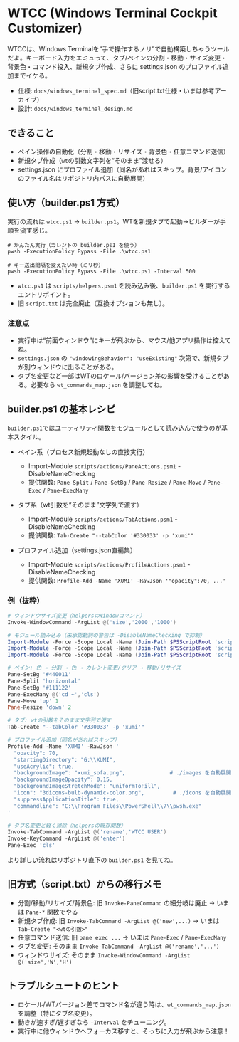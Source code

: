 # WTCC (Windows Terminal Cockpit Customizer)

WTCCは、Windows Terminalを“手で操作するノリ”で自動構築しちゃうツールだよ。キーボード入力をエミュって、タブ/ペインの分割・移動・サイズ変更・背景色・コマンド投入、新規タブ作成、さらに settings.json のプロファイル追加までイケる。

- 仕様: `docs/windows_terminal_spec.md`（旧script.txt仕様・いまは参考アーカイブ）
- 設計: `docs/windows_terminal_design.md`

## できること

- ペイン操作の自動化（分割・移動・リサイズ・背景色・任意コマンド送信）
- 新規タブ作成（`wt`の引数文字列を“そのまま”渡せる）
- settings.json にプロファイル追加（同名があればスキップ。背景/アイコンのファイル名はリポジトリ内パスに自動展開）

## 使い方（builder.ps1 方式）

実行の流れは `wtcc.ps1` → `builder.ps1`。WTを新規タブで起動→ビルダーが手順を流す感じ。

```
# かんたん実行（カレントの builder.ps1 を使う）
pwsh -ExecutionPolicy Bypass -File .\wtcc.ps1

# キー送出間隔を変えたい時（ミリ秒）
pwsh -ExecutionPolicy Bypass -File .\wtcc.ps1 -Interval 500
```

- `wtcc.ps1` は `scripts/helpers.psm1` を読み込み後、`builder.ps1` を実行するエントリポイント。
- 旧 `script.txt` は完全廃止（互換オプションも無し）。

### 注意点

- 実行中は“前面ウィンドウ”にキーが飛ぶから、マウス/他アプリ操作は控えてね。
- `settings.json` の `"windowingBehavior": "useExisting"` 次第で、新規タブが別ウィンドウに出ることがある。
- タブ名変更など一部はWTのロケール/バージョン差の影響を受けることがある。必要なら `wt_commands_map.json` を調整してね。

## builder.ps1 の基本レシピ

`builder.ps1`ではユーティリティ関数をモジュールとして読み込んで使うのが基本スタイル。

- ペイン系（プロセス新規起動なしの直接実行）
  - Import-Module `scripts/actions/PaneActions.psm1` -DisableNameChecking
  - 提供関数: `Pane-Split` / `Pane-SetBg` / `Pane-Resize` / `Pane-Move` / `Pane-Exec` / `Pane-ExecMany`

- タブ系（wt引数を“そのまま”文字列で渡す）
  - Import-Module `scripts/actions/TabActions.psm1` -DisableNameChecking
  - 提供関数: `Tab-Create "--tabColor '#330033' -p 'xumi'"`

- プロファイル追加（settings.json直編集）
  - Import-Module `scripts/actions/ProfileActions.psm1` -DisableNameChecking
  - 提供関数: `Profile-Add -Name 'XUMI' -RawJson '"opacity":70, ...'`

### 例（抜粋）

```powershell
# ウィンドウサイズ変更（helpersのWindowコマンド）
Invoke-WindowCommand -ArgList @('size','2000','1000')

# モジュール読み込み（未承認動詞の警告は -DisableNameChecking で抑制）
Import-Module -Force -Scope Local -Name (Join-Path $PSScriptRoot 'scripts/actions/PaneActions.psm1') -DisableNameChecking
Import-Module -Force -Scope Local -Name (Join-Path $PSScriptRoot 'scripts/actions/TabActions.psm1') -DisableNameChecking
Import-Module -Force -Scope Local -Name (Join-Path $PSScriptRoot 'scripts/actions/ProfileActions.psm1') -DisableNameChecking

# ペイン: 色 → 分割 → 色 → カレント変更/クリア → 移動/リサイズ
Pane-SetBg '#440011'
Pane-Split 'horizontal'
Pane-SetBg '#111122'
Pane-ExecMany @('cd ~','cls')
Pane-Move 'up' 1
Pane-Resize 'down' 2

# タブ: wtの引数をそのまま文字列で渡す
Tab-Create "--tabColor '#330033' -p 'xumi'"

# プロファイル追加（同名があればスキップ）
Profile-Add -Name 'XUMI' -RawJson '
  "opacity": 70,
  "startingDirectory": "G:\\XUMI",
  "useAcrylic": true,
  "backgroundImage": "xumi_sofa.png",              # ./images を自動展開
  "backgroundImageOpacity": 0.15,
  "backgroundImageStretchMode": "uniformToFill",
  "icon": "3dicons-bulb-dynamic-color.png",         # ./icons を自動展開
  "suppressApplicationTitle": true,
  "commandline": "C:\\Program Files\\PowerShell\\7\\pwsh.exe"
'

# タブ名変更と軽く掃除（helpersの既存関数）
Invoke-TabCommand -ArgList @('rename','WTCC USER')
Invoke-KeyCommand -ArgList @('enter')
Pane-Exec 'cls'
```

より詳しい流れはリポジトリ直下の `builder.ps1` を見てね。

## 旧方式（script.txt）からの移行メモ

- 分割/移動/リサイズ/背景色: 旧 `Invoke-PaneCommand` の細分岐は廃止 → いまは `Pane-*` 関数でやる
- 新規タブ作成: 旧 `Invoke-TabCommand -ArgList @('new',...)` → いまは `Tab-Create "<wtの引数>"`
- 任意コマンド送信: 旧 `pane exec ...` → いまは `Pane-Exec` / `Pane-ExecMany`
- タブ名変更: そのまま `Invoke-TabCommand -ArgList @('rename','...')`
- ウィンドウサイズ: そのまま `Invoke-WindowCommand -ArgList @('size','W','H')`

## トラブルシュートのヒント

- ロケール/WTバージョン差でコマンド名が違う時は、`wt_commands_map.json` を調整（特にタブ名変更）。
- 動きが速すぎ/遅すぎなら `-Interval` をチューニング。
- 実行中に他ウィンドウへフォーカス移すと、そっちに入力が飛ぶから注意！

